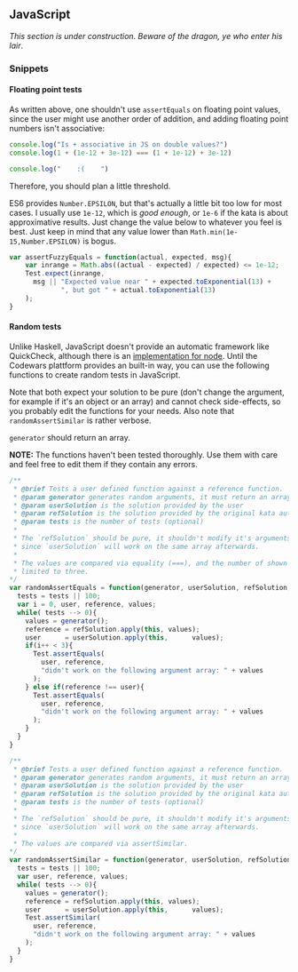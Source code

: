 JavaScript
----------

*This section is under construction. Beware of the dragon, ye who enter his
lair*.

### Snippets

#### Floating point tests

As written above, one shouldn't use `assertEquals` on floating point
values, since the user might use another order of addition, and adding
floating point numbers isn't associative:

``` javascript
console.log("Is + associative in JS on double values?")
console.log(1 + (1e-12 + 3e-12) === (1 + 1e-12) + 3e-12)

console.log("    :(    ")
```

Therefore, you should plan a little threshold.

ES6 provides `Number.EPSILON`, but that's actually a little bit too low for
most cases. I usually use `1e-12`, which is *good enough*, or `1e-6` if the
kata is about approximative results. Just change the value below to
whatever you feel is best. Just keep in mind that any value lower than
`Math.min(1e-15,Number.EPSILON)` is bogus.

``` javascript
var assertFuzzyEquals = function(actual, expected, msg){
    var inrange = Math.abs((actual - expected) / expected) <= 1e-12;
    Test.expect(inrange,
      msg || "Expected value near " + expected.toExponential(13) +
             ", but got " + actual.toExponential(13)
    );
}
```

#### Random tests

Unlike Haskell, JavaScript doesn't provide an automatic framework like
QuickCheck, although there is an [implementation for
node](https://github.com/mcandre/node-quickcheck). Until the Codewars
plattform provides an built-in way, you can use the following functions to
create random tests in JavaScript.

Note that both expect your solution to be pure (don't change the argument,
for example if it's an object or an array) and cannot check side-effects,
so you probably edit the functions for your needs. Also note that
`randomAssertSimilar` is rather verbose.

`generator` should return an array.

**NOTE:** The functions haven't been tested thoroughly. Use them with care
and feel free to edit them if they contain any errors.

``` javascript
/**
 * @brief Tests a user defined function against a reference function.
 * @param generator generates random arguments, it must return an array
 * @param userSolution is the solution provided by the user
 * @param refSolution is the solution provided by the original kata author
 * @param tests is the number of tests (optional)
 *
 * The `refSolution` should be pure, it shouldn't modify it's arguments,
 * since `userSolution` will work on the same array afterwards.
 *
 * The values are compared via equality (===), and the number of shown tests is
 * limited to three.
*/
var randomAssertEquals = function(generator, userSolution, refSolution, tests){
  tests = tests || 100;
  var i = 0, user, reference, values;
  while( tests --> 0){
    values = generator();
    reference = refSolution.apply(this, values);
    user      = userSolution.apply(this,      values);
    if(i++ < 3){
      Test.assertEquals(
        user, reference,
        "didn't work on the following argument array: " + values
      );
    } else if(reference !== user){
      Test.assertEquals(
        user, reference,
        "didn't work on the following argument array: " + values
      );
    }
  }
}

/**
 * @brief Tests a user defined function against a reference function.
 * @param generator generates random arguments, it must return an array
 * @param userSolution is the solution provided by the user
 * @param refSolution is the solution provided by the original kata author
 * @param tests is the number of tests (optional)
 *
 * The `refSolution` should be pure, it shouldn't modify it's arguments,
 * since `userSolution` will work on the same array afterwards.
 *
 * The values are compared via assertSimilar.
*/
var randomAssertSimilar = function(generator, userSolution, refSolution, tests){
  tests = tests || 100;
  var user, reference, values;
  while( tests --> 0){
    values = generator();
    reference = refSolution.apply(this, values);
    user      = userSolution.apply(this,      values);
    Test.assertSimilar(
      user, reference, 
      "didn't work on the following argument array: " + values
    );
  }
}
```
